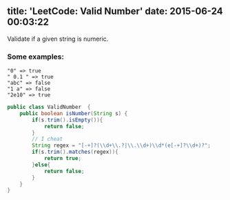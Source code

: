 title: 'LeetCode: Valid Number'
date: 2015-06-24 00:03:22
---
Validate if a given string is numeric.
### Some examples:
```
"0" => true
" 0.1 " => true
"abc" => false
"1 a" => false
"2e10" => true
```

```java
public class ValidNumber  {
    public boolean isNumber(String s) {  
        if(s.trim().isEmpty()){  
            return false;  
        }  
        // I cheat
        String regex = "[-+]?(\\d+\\.?|\\.\\d+)\\d*(e[-+]?\\d+)?";  
        if(s.trim().matches(regex)){  
            return true;  
        }else{  
            return false;  
        }  
    }  
}
```
